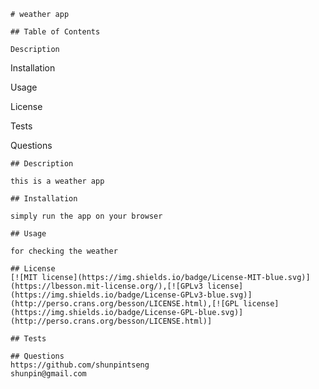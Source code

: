     
    # weather app
       
    ## Table of Contents
    
    Description

Installation

Usage

License

Tests

Questions


    
    ## Description
    
    this is a weather app
    
    ## Installation
    
    simply run the app on your browser
    
    ## Usage

    for checking the weather
       
    ## License
    [![MIT license](https://img.shields.io/badge/License-MIT-blue.svg)](https://lbesson.mit-license.org/),[![GPLv3 license](https://img.shields.io/badge/License-GPLv3-blue.svg)](http://perso.crans.org/besson/LICENSE.html),[![GPL license](https://img.shields.io/badge/License-GPL-blue.svg)](http://perso.crans.org/besson/LICENSE.html)]    
    
    ## Tests
    
    ## Questions
    https://github.com/shunpintseng
    shunpin@gmail.com